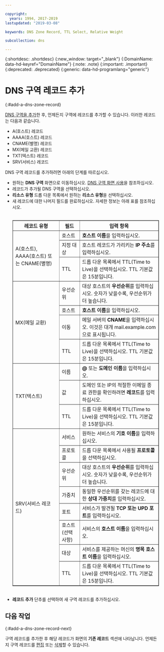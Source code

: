 ```yaml
---

copyright:
  years: 1994, 2017-2019
lastupdated: "2019-03-08"

keywords: DNS Zone Record, TTL Select, Relative Weight

subcollection: dns

---
```



{:shortdesc: .shortdesc}
{:new_window: target="_blank"}
{:DomainName: data-hd-keyref="DomainName"}
{:note: .note}
{:important: .important}
{:deprecated: .deprecated}
{:generic: data-hd-programlang="generic"}

# DNS 구역 레코드 추가
{:#add-a-dns-zone-record}

[DNS 구역을 추가](/docs/infrastructure/dns?topic=dns-add-a-dns-zone)한 후, 언제든지 구역에 레코드를 추가할 수 있습니다. 이러한 레코드는 다음과 같습니다.

* A(호스트) 레코드
* AAAA(호스트) 레코드
* CNAME(별명) 레코드
* MX(메일 교환) 레코드
* TXT(텍스트) 레코드
* SRV(서비스) 레코드

DNS 구역 레코드를 추가하려면 아래의 단계를 따르십시오.

* 원하는 **DNS 구역** 화면으로 이동하십시오. [DNS 구역 화면 사용](/docs/infrastructure/dns?topic=dns-use-the-dns-zones-screens)을 참조하십시오.
* 레코드가 추가될 DNS 구역을 선택하십시오.
* **리소스 유형** 드롭 다운 목록에서 원하는 **리소스 유형**을 선택하십시오.
* 새 레코드에 대한 나머지 필드를 완료하십시오. 자세한 정보는 아래 표를 참조하십시오.<br/><br/><table border="1"><tbody><tr><th scope="col">레코드 유형</th><th scope="col">필드</th><th scope="col">입력 항목</th></tr><tr><td rowspan="3">A(호스트), AAAA(호스트) 또는 CNAME(별명)</td><td>호스트</td><td><strong>호스트 이름</strong>을 입력하십시오.</td></tr><tr><td>지정 대상</td><td>호스트 레코드가 가리키는 <strong>IP 주소</strong>를 입력하십시오.</td></tr><tr><td>TTL</td><td>드롭 다운 목록에서 TTL(Time to Live)을 선택하십시오. TTL 기본값은 15분입니다.</td></tr><tr><td rowspan="4">MX(메일 교환)</td><td>우선순위</td><td>대상 호스트의 <strong>우선순위</strong>를 입력하십시오. 숫자가 낮을수록, 우선순위가 더 높습니다.</td></tr><tr><td>호스트</td><td><strong>호스트 이름</strong>을 입력하십시오.</td></tr><tr><td>이동</td><td>메일 서버의 <strong>CNAME</strong>을 입력하십시오. 이것은 대개 mail.example.com으로 표시됩니다.</td></tr><tr><td>TTL</td><td>드롭 다운 목록에서 TTL(Time to Live)을 선택하십시오. TTL 기본값은 15분입니다.</td></tr><tr><td rowspan="3">TXT(텍스트)</td><td>이름</td><td><strong>@</strong> 또는 <strong>도메인 이름</strong>을 입력하십시오.</td></tr><tr><td>값</td><td>도메인 또는 IP의 적절한 이메일 종료 권한을 확인하려면 <strong>레코드</strong>를 입력하십시오.</td></tr><tr><td>TTL</td><td>드롭 다운 목록에서 TTL(Time to Live)을 선택하십시오. TTL 기본값은 15분입니다.</td></tr><tr><td rowspan="8">SRV(서비스 레코드)</td><td>서비스</td><td>원하는 서비스의 <strong>기호 이름</strong>을 입력하십시오.</td></tr><tr><td>프로토콜</td><td>드롭 다운 목록에서 사용될 <strong>프로토콜</strong>을 선택하십시오.</td></tr><tr><td>우선순위</td><td>대상 호스트의 <strong>우선순위</strong>를 입력하십시오. 숫자가 낮을수록, 우선순위가 더 높습니다.</td></tr><tr><td>가중치</td><td>동일한 우선순위를 갖는 레코드에 대한 <strong>상대 가중치</strong>를 입력하십시오.</td></tr><tr><td>포트</td><td>서비스가 발견될 <strong>TCP 또는 UPD 포트</strong>를 입력하십시오.</td></tr><tr><td>호스트(선택사항)</td><td>서비스의 <strong>호스트 이름</strong>을 입력하십시오.</td></tr><tr><td>대상</td><td>서비스를 제공하는 머신의 <strong>명목 호스트 이름</strong>을 입력하십시오.</td></tr><tr><td>TTL</td><td>드롭 다운 목록에서 TTL(Time to Live)을 선택하십시오. TTL 기본값은 15분입니다.</td></tr></tbody></table><br/>
* **레코드 추가** 단추를 선택하여 새 구역 레코드를 추가하십시오.

## 다음 작업
{:#add-a-dns-zone-record-next}

구역 레코드를 추가한 후 해당 레코드가 화면의 **기존 레코드** 섹션에 나타납니다. 언제든지 구역 레코드를 [편집](/docs/infrastructure/dns?topic=dns-edit-a-dns-zone-record) 또는 [삭제](/docs/infrastructure/dns?topic=dns-delete-a-dns-zone)할 수 있습니다.
